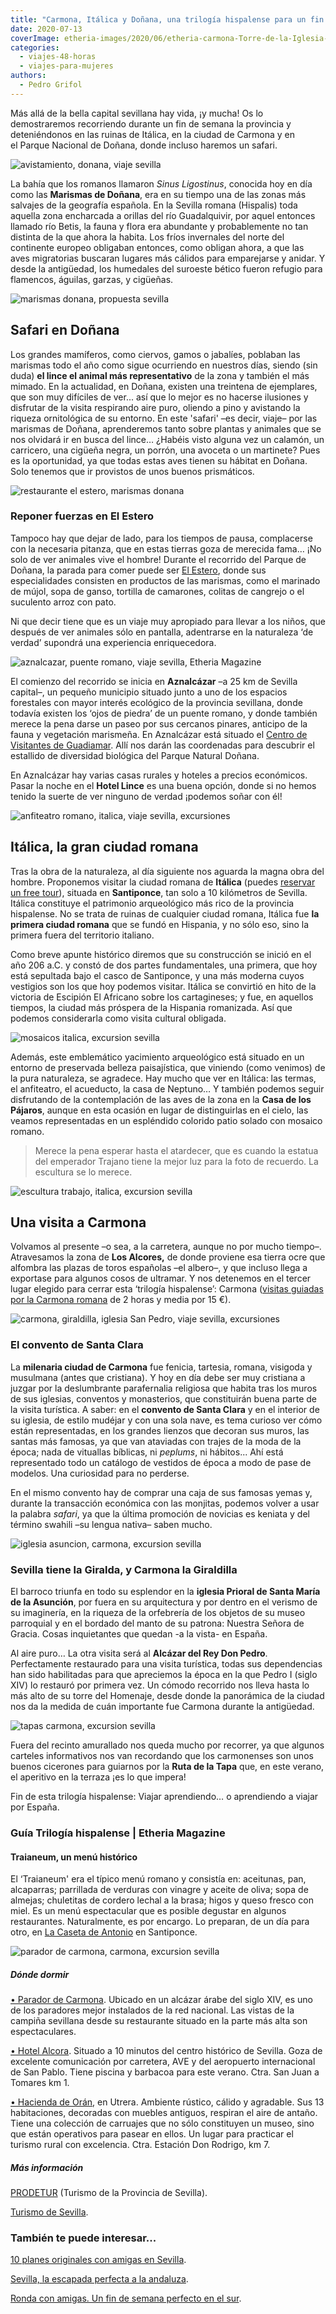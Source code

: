 ```yaml
---
title: "Carmona, Itálica y Doñana, una trilogía hispalense para un fin de semana"
date: 2020-07-13
coverImage: etheria-images/2020/06/etheria-carmona-Torre-de-la-Iglesia-de-San-Pedro-y-La-Giraldilla.jpg
categories: 
  - viajes-48-horas
  - viajes-para-mujeres
authors: 
  - Pedro Grifol
---
```


Más allá de la bella capital sevillana hay vida, ¡y mucha! Os lo demostraremos recorriendo durante un fin de semana la provincia y deteniéndonos en las ruinas de Itálica, en la ciudad de Carmona y en el Parque Nacional de Doñana, donde incluso haremos un safari.

![avistamiento, donana, viaje sevilla](etheria-images/2020/06/etheria-Avistamiento-de-aves-Donana.jpg "Avistamiento de aves en la Doñana sevillana. © P. Grifol")

La bahía que los romanos llamaron _Sinus Ligostinus_, conocida hoy en día como las 
**Marismas de Doñana**, era en su tiempo una de las zonas más salvajes de la geografía 
española. En la Sevilla romana (Hispalis) toda aquella zona encharcada a orillas del río 
Guadalquivir, por aquel entonces llamado río Betis, la fauna y flora era abundante y 
probablemente no tan distinta de la que ahora la habita. Los fríos invernales del norte 
del continente europeo obligaban entonces, como obligan ahora, a que las aves 
migratorias buscaran lugares más cálidos para emparejarse y anidar. Y desde la 
antigüedad, los humedales del suroeste bético fueron refugio para flamencos, águilas, 
garzas, y cigüeñas. 

![marismas donana, propuesta sevilla](etheria-images/2020/06/etheria-Marismas-de-Donana.jpg "Marismas de Doñana. © P.Grifol")

## Safari en Doñana

Los grandes mamíferos, como ciervos, gamos o jabalíes, poblaban las marismas todo el año 
como sigue ocurriendo en nuestros días, siendo (sin duda) **el lince el animal más 
representativo** de la zona y también el más mimado. En la actualidad, en Doñana, 
existen una treintena de ejemplares, que son muy difíciles de ver... así que lo mejor es 
no hacerse ilusiones y disfrutar de la visita respirando aire puro, oliendo a pino y 
avistando la riqueza ornitológica de su entorno. En este 'safari' –es decir, viaje– por 
las marismas de Doñana, aprenderemos tanto sobre plantas y animales que se nos olvidará 
ir en busca del lince… ¿Habéis visto alguna vez un calamón, un carricero, una cigüeña 
negra, un porrón, una avoceta o un martinete? Pues es la oportunidad, ya que todas estas 
aves tienen su hábitat en Doñana. Solo tenemos que ir provistos de unos buenos 
prismáticos. 

![restaurante el estero, marismas donana](etheria-images/2020/06/etheria-Colitas-de-cangrejo-el-estero.jpg "Coletas de cangrejo del restaurante El Estero. © Pedro Grifol")

### Reponer fuerzas en El Estero

Tampoco hay que dejar de lado, para los tiempos de pausa, complacerse con la necesaria 
pitanza, que en estas tierras goza de merecida fama… ¡No solo de ver animales vive el 
hombre! Durante el recorrido del Parque de Doñana, la parada para comer puede ser [El 
Estero](https://esterorestaurante.com), donde sus especialidades consisten en productos 
de las marismas, como el marinado de mújol, sopa de ganso, tortilla de camarones, 
colitas de cangrejo o el suculento arroz con pato. 

Ni que decir tiene que es un viaje muy apropiado para llevar a los niños, que después de 
ver animales sólo en pantalla, adentrarse en la naturaleza ‘de verdad’ supondrá una 
experiencia enriquecedora. 

![aznalcazar, puente romano, viaje sevilla, Etheria Magazine](etheria-images/2020/06/etheria-Puente-romano-de-Aznalcazar.jpg "Puente romano de Aznalcázar. © P. Grifol")

El comienzo del recorrido se inicia en **Aznalcázar** –a 25 km de Sevilla capital–, un 
pequeño municipio situado junto a uno de los espacios forestales con mayor interés 
ecológico de la provincia sevillana, donde todavía existen los ‘ojos de piedra’ de un 
puente romano, y donde también merece la pena darse un paseo por sus cercanos pinares, 
anticipo de la fauna y vegetación marismeña. En Aznalcázar está situado el [Centro de 
Visitantes de Guadiamar](http://cvguadiamar@reservatuvisita.es). Allí nos darán las 
coordenadas para descubrir el estallido de diversidad biológica del Parque Natural 
Doñana. 

En Aznalcázar hay varias casas rurales y hoteles a precios económicos. Pasar la noche en 
el **Hotel Lince** es una buena opción, donde si no hemos tenido la suerte de ver 
ninguno de verdad ¡podemos soñar con él! 

![anfiteatro romano, italica, viaje sevilla, excursiones](etheria-images/2020/06/etheria-italica-anfiteatro-romano.jpg "Anfiteatro romano de Itálica. © P. Grifol")

## Itálica, la gran ciudad romana

Tras la obra de la naturaleza, al día siguiente nos aguarda la magna obra del hombre. 
Proponemos visitar la ciudad romana de **Itálica** (puedes [reservar un free 
tour](https://www.civitatis.com/es/sevilla/free-tour-italica/?aid=10211)), situada en 
**Santiponce**, tan solo a 10 kilómetros de Sevilla. Itálica constituye el patrimonio 
arqueológico más rico de la provincia hispalense. No se trata de ruinas de cualquier 
ciudad romana, Itálica fue **la primera ciudad romana** que se fundó en Hispania, y no 
sólo eso, sino la primera fuera del territorio italiano. 

Como breve apunte histórico diremos que su construcción se inició en el año 206 a.C. y 
constó de dos partes fundamentales, una primera, que hoy está sepultada bajo el casco de 
Santiponce, y una más moderna cuyos vestigios son los que hoy podemos visitar. Itálica 
se convirtió en hito de la victoria de Escipión El Africano sobre los cartagineses; y 
fue, en aquellos tiempos, la ciudad más próspera de la Hispania romanizada. Así que 
podemos considerarla como visita cultural obligada. 

![mosaicos italica, excursion sevilla](etheria-images/2020/06/etheria-mosaicos-romanos-italica.jpg "Mosaicos romanos de Itálica. © P. Grifol")

Además, este emblemático yacimiento arqueológico está situado en un entorno de 
preservada belleza paisajística, que viniendo (como venimos) de la pura naturaleza, se 
agradece. Hay mucho que ver en Itálica: las termas, el anfiteatro, el acueducto, la casa 
de Neptuno… Y también podemos seguir disfrutando de la contemplación de las aves de la 
zona en la **Casa de los Pájaros**, aunque en esta ocasión en lugar de distinguirlas en 
el cielo, las veamos representadas en un espléndido colorido patio solado con mosaico 
romano. 

> Merece la pena esperar hasta el atardecer, que es cuando la estatua del emperador 
> Trajano tiene la mejor luz para la foto de recuerdo. La escultura se lo merece. 

![escultura trabajo, italica, excursion sevilla](etheria-images/2020/06/etheria-Estatua-Trajano-italica.jpg "Escultura de Trajano, en Itálica. © P. Grifol")

## Una visita a Carmona

Volvamos al presente –o sea, a la carretera, aunque no por mucho tiempo–. Atravesamos la 
zona de **Los Alcores,** de donde proviene esa tierra ocre que alfombra las plazas de 
toros españolas –el albero–, y que incluso llega a exportase para algunos cosos de 
ultramar. Y nos detenemos en el tercer lugar elegido para cerrar esta ‘trilogía 
hispalense’: Carmona ([visitas guiadas por la Carmona 
romana](https://www.civitatis.com/es/carmona/tour-carmona-romana/?aid=10211) de 2 horas 
y media por 15 €). 

![carmona, giraldilla, iglesia San Pedro, viaje sevilla, excursiones](etheria-images/2020/06/etheria-carmona-Torre-de-la-Iglesia-de-San-Pedro-y-La-Giraldilla.jpg "Torre de la iglesia de San Pedro y La Giraldilla, en Carmona. © P. Grifol")

### El convento de Santa Clara

La **milenaria ciudad de Carmona** fue fenicia, tartesia, romana, visigoda y musulmana 
(antes que cristiana). Y hoy en día debe ser muy cristiana a juzgar por la deslumbrante 
parafernalia religiosa que habita tras los muros de sus iglesias, conventos y 
monasterios, que constituirán buena parte de la visita turística. A saber: en el 
**convento de Santa Clara** y en el interior de su iglesia, de estilo mudéjar y con una 
sola nave, es tema curioso ver cómo están representadas, en los grandes lienzos que 
decoran sus muros, las santas más famosas, ya que van ataviadas con trajes de la moda de 
la época; nada de vituallas bíblicas, ni _peplums_, ni hábitos... Ahí está representado 
todo un catálogo de vestidos de época a modo de pase de modelos. Una curiosidad para no 
perderse. 

En el mismo convento hay de comprar una caja de sus famosas yemas y, durante la 
transacción económica con las monjitas, podemos volver a usar la palabra _safari_, ya 
que la última promoción de novicias es keniata y del término swahili –su lengua nativa– 
saben mucho. 

![iglesia asuncion, carmona, excursion sevilla](etheria-images/2020/06/etheria-carmona-iglesia-asuncion.jpg "Iglesia Prioral Santa María de la Asunción. © P. Grifol")

### Sevilla tiene la Giralda, y Carmona la Giraldilla

El barroco triunfa en todo su esplendor en la **iglesia Prioral de Santa María de la 
Asunción**, por fuera en su arquitectura y por dentro en el verismo de su imaginería, en 
la riqueza de la orfebrería de los objetos de su museo parroquial y en el bordado del 
manto de su patrona: Nuestra Señora de Gracia. Cosas inquietantes que quedan -a la 
vista- en España. 

Al aire puro… La otra visita será al **Alcázar del Rey Don Pedro**. Perfectamente 
restaurado para una visita turística, todas sus dependencias han sido habilitadas para 
que apreciemos la época en la que Pedro I (siglo XIV) lo restauró por primera vez. Un 
cómodo recorrido nos lleva hasta lo más alto de su torre del Homenaje, desde donde la 
panorámica de la ciudad nos da la medida de cuán importante fue Carmona durante la 
antigüedad. 

![tapas carmona, excursion sevilla](etheria-images/2020/06/etheria-carmona-tapas.jpg "No te pierdas el tapeo en Carmona. © P. Grifol")

Fuera del recinto amurallado nos queda mucho por recorrer, ya que algunos carteles 
informativos nos van recordando que los carmonenses son unos buenos cicerones para 
guiarnos por la **Ruta de la Tapa** que, en este verano, el aperitivo en la terraza ¡es 
lo que impera! 

Fin de esta trilogía hispalense: Viajar aprendiendo… o aprendiendo a viajar por España. 

### Guía Trilogía hispalense | Etheria Magazine

#### Traianeum, un menú histórico

El ‘Traianeum' era el típico menú romano y consistía en: aceitunas, pan, alcaparras; 
parrillada de verduras con vinagre y aceite de oliva; sopa de almejas; chuletitas de 
cordero lechal a la brasa; higos y queso fresco con miel. Es un menú espectacular que es 
posible degustar en algunos restaurantes. Naturalmente, es por encargo. Lo preparan, de 
un día para otro, en [La Caseta de Antonio](http://www.lacasetadeantonio.com) en 
Santiponce. 

![parador de carmona, carmona, excursion sevilla](etheria-images/2020/06/etheria-Parador-de-Carmona.jpg "Parador de Carmona. © P. Grifol")

##### Dónde dormir

[• Parador de Carmona](http://www.paradores.es). Ubicado en un alcázar árabe del siglo 
XIV, es uno de los paradores mejor instalados de la red nacional. Las vistas de la 
campiña sevillana desde su restaurante situado en la parte más alta son espectaculares. 

[• Hotel Alcora](http://www.trhhoteles.com). Situado a 10 minutos del centro histórico 
de Sevilla. Goza de excelente comunicación por carretera, AVE y del aeropuerto 
internacional de San Pablo. Tiene piscina y barbacoa para este verano. Ctra. San Juan a 
Tomares km 1. 

[• Hacienda de Orán](http://www.haciendadeoran.com), en Utrera. Ambiente rústico, cálido 
y agradable. Sus 13 habitaciones, decoradas con muebles antiguos, respiran el aire de 
antaño. Tiene una colección de carruajes que no sólo constituyen un museo, sino que 
están operativos para pasear en ellos. Un lugar para practicar el turismo rural con 
excelencia. Ctra. Estación Don Rodrigo, km 7. 

##### Más información

[PRODETUR](http://www.prodetur.es) (Turismo de la Provincia de Sevilla). 

[Turismo de Sevilla](http://www.turismosevilla.org). 

### También te puede interesar...

[10 planes originales con amigas en 
Sevilla](https://etheriamagazine.com/2020/09/28/10-mejores-planes-en-sevilla-con-amigas-o-pareja/). 

[Sevilla, la escapada perfecta a la 
andaluza](https://etheriamagazine.com/2019/02/04/viajar-con-amigas-sevilla/). 

[Ronda con amigas. Un fin de semana perfecto en el 
sur](https://etheriamagazine.com/2021/11/23/planes-en-ronda-con-amigas/).
